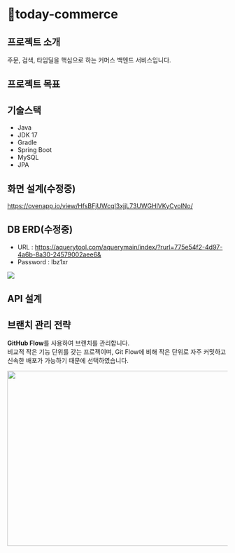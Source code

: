 # 🚚today-commerce

## 프로젝트 소개
주문, 검색, 타임딜을 핵심으로 하는 커머스 백엔드 서비스입니다.

## 프로젝트 목표

## 기술스택
- Java
- JDK 17
- Gradle
- Spring Boot
- MySQL
- JPA

## 화면 설계(수정중)
https://ovenapp.io/view/HfsBFjUWcqI3xjjL73UWGHlVKyCyolNo/

## DB ERD(수정중)
- URL : https://aquerytool.com/aquerymain/index/?rurl=775e54f2-4d97-4a6b-8a30-24579002aee6&
- Password : lbz1xr
<img src="https://github.com/f-lab-edu/today-commerce/assets/34434298/4b43b049-5e32-45fc-8bcd-0cb23afaefe4"/>

## API 설계

## 브랜치 관리 전략
**GitHub Flow**를 사용하여 브랜치를 관리합니다.<br>
비교적 작은 기능 단위를 갖는 프로젝이며, Git Flow에 비해 작은 단위로 자주 커밋하고 신속한 배포가 가능하기 때문에 선택하였습니다.

<img src="https://github.com/f-lab-edu/today-commerce/assets/34434298/c201da8d-734a-40c7-8189-1b893bb2987a" width="600" height="400"/>
